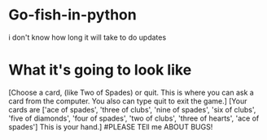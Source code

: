 # Go-fish-in-python
i don't know how long it will take to do updates

# What it's going to look like
[Choose a card, (like Two of Spades) or quit.
  This is where you can ask a card from the computer. You also can type quit to exit the game.]
[Your cards are ['ace of spades', 'three of clubs', 'nine of spades', 'six of clubs', 'five of diamonds', 'four of spades', 'two of clubs', 'three of hearts', 'ace of spades']
  This is your hand.]
#PLEASE TEll me ABOUT BUGS!
